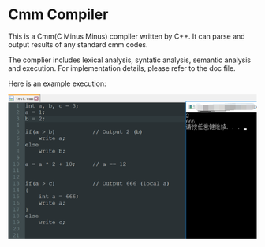 # Cmm Compiler #

This is a Cmm(C Minus Minus) compiler written by C++. It can parse and output results of any standard cmm codes.

The complier includes lexical analysis, syntatic analysis, semantic analysis and execution. For implementation details, please refer to the doc file.

Here is an example execution:

<img src = "ScreenShot.png">
